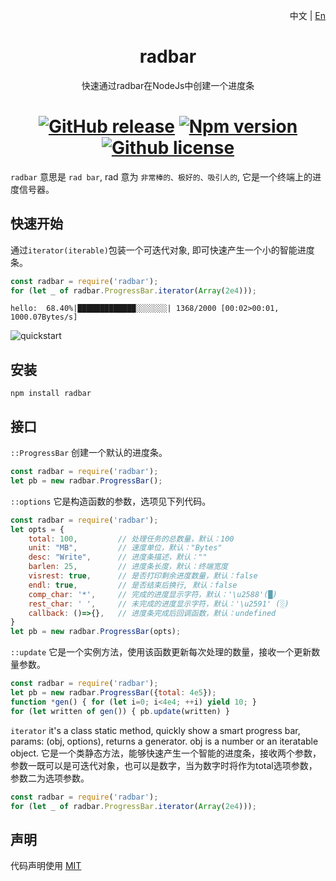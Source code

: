 <p align="right">中文 | <a href="../readme.md">En</a>
<div align="center">
<h1>radbar</h1>

快速通过radbar在NodeJs中创建一个进度条

[![GitHub release](https://img.shields.io/github/v/release/newtorn/radbar)](https://github.com/newtorn/radbar/releases)
[![Npm version](https://img.shields.io/npm/v/radbar)](https://github.com/newtorn/radbar.git)
[![Github license](https://img.shields.io/github/license/newtorn/radbar)](LICENSE)
===
</div>

``radbar`` 意思是 ``rad bar``, rad 意为 ``非常棒的、极好的、吸引人的``, 它是一个终端上的进度信号器。

## 快速开始
通过``iterator(iterable)``包装一个可迭代对象, 即可快速产生一个小的智能进度条。

```js
const radbar = require('radbar');
for (let _ of radbar.ProgressBar.iterator(Array(2e4)));
```
```
hello:  68.40%|█████████████░░░░░░░| 1368/2000 [00:02>00:01, 1000.07Bytes/s]
```

![quickstart](assets/quickstart.gif)

## 安装
```shell
npm install radbar
```

## 接口
`::ProgressBar`
创建一个默认的进度条。
```js
const radbar = require('radbar');
let pb = new radbar.ProgressBar();
```

`::options`
它是构造函数的参数，选项见下列代码。
```js
const radbar = require('radbar');
let opts = {
    total: 100,         // 处理任务的总数量，默认：100
    unit: "MB",         // 速度单位，默认："Bytes"
    desc: "Write",      // 进度条描述，默认：""
    barlen: 25,         // 进度条长度，默认：终端宽度
    visrest: true,      // 是否打印剩余进度数量，默认：false
    endl: true,         // 是否结束后换行, 默认：false
    comp_char: '*',     // 完成的进度显示字符，默认：'\u2588'(█)
    rest_char: ' ',     // 未完成的进度显示字符，默认：'\u2591' (░)
    callback: ()=>{},   // 进度条完成后回调函数，默认：undefined
}
let pb = new radbar.ProgressBar(opts);
```

`::update`
它是一个实例方法，使用该函数更新每次处理的数量，接收一个更新数量参数。
```js
const radbar = require('radbar');
let pb = new radbar.ProgressBar({total: 4e5});
function *gen() { for (let i=0; i<4e4; ++i) yield 10; }
for (let written of gen()) { pb.update(written) }
```

`iterator`
it's a class static method, quickly show a smart progress bar, params: (obj, options), returns a generator. obj is a number or an iteratable object.
它是一个类静态方法，能够快速产生一个智能的进度条，接收两个参数，参数一既可以是可迭代对象，也可以是数字，当为数字时将作为total选项参数，参数二为选项参数。
```js
const radbar = require('radbar');
for (let _ of radbar.ProgressBar.iterator(Array(2e4)));
```

## 声明
代码声明使用 [MIT](LICENSE)